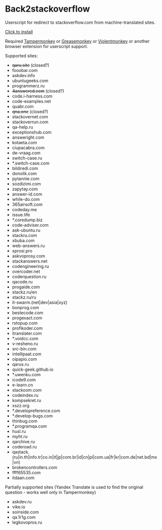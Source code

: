 # Back2stackoverflow

Userscript for redirect to stackoverflow.com from machine-translated sites.

[Click to install](https://raw.githubusercontent.com/YDKK/Back2stackoverflow/master/back2stackoverflow.user.js)

Required [Tampermonkey](https://tampermonkey.net/) or [Greasemonkey](https://www.greasespot.net/) or [Violentmonkey](https://violentmonkey.github.io/get-it/) or another browser extension for userscript support.

Supported sites:
- ~~qaru.site~~ (closed?)
- fooobar.com
- askdev.info
- ubuntugeeks.com
- programmerz.ru
- ~~4answered.com~~ (closed?)
- code.i-harness.com
- code-examples.net
- quabr.com
- ~~qna.one~~ (closed?)
- stackovernet.com
- stackoverrun.com
- qa-help.ru
- exceptionshub.com
- answeright.com
- kotaeta.com
- ciupacabra.com
- de-vraag.com
- switch-case.ru
- *.switch-case.com
- bildiredi.com
- donolik.com
- pytannie.com
- sozdizimi.com
- zapytay.com
- answer-id.com
- while-do.com
- 365airsoft.com
- codeday.me
- issue.life
- *.coredump.biz
- code-adviser.com
- ask-ubuntu.ru
- stackru.com
- xbuba.com
- web-answers.ru
- sprosi.pro
- askvoprosy.com
- stackanswers.net
- codengineering.ru
- overcoder.net
- coderquestion.ru
- qacode.ru
- progaide.com
- stackz.ru/en
- stackz.ru/ru
- it-swarm.(net|dev|asia|xyz)
- bonprog.com
- bestecode.com
- progexact.com
- rstopup.com
- profikoder.com
- itranslater.com
- *.voidcc.com
- v-resheno.ru
- src-bin.com
- intellipaat.com
- oipapio.com
- qarus.ru
- quick-geek.github.io
- *.uwenku.com
- icode9.com
- e-learn.cn
- stackoom.com
- codeindex.ru
- kompsekret.ru
- xszz.org
- *.developreference.com
- *.develop-bugs.com
- thinbug.com
- *.programqa.com
- husl.ru
- myht.ru
- qarchive.ru
- coderoad.ru
- qastack.(ru|in.th|info.tr|co.in|it|jp|com.br|id|cn|pl|com.ua|fr|kr|com.de|net.bd|mx|vn)
- brokencontrollers.com
- ffff65535.com
- itdaan.com

Partially supported sites (Yandex Translate is used to find the original question - works well only in Tampermonkey)
- askdev.ru
- vike.io
- soinside.com
- qa.1r1g.com
- legkovopros.ru
